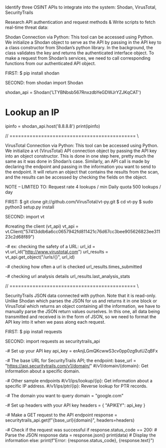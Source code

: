 Identify three OSINT APIs to integrate into the system:
Shodan, VirusTotal, SecurityTrails



Research API authentication and request methods & Write scripts to fetch real-time threat data:

Shodan Connection via Python:
This tool can be accessed using Python. We initialize a Shodan object to serve as the API by passing in the API key to a class constructor from Shodan’s python library. In the background, the class validates the key and returns the authenticated interface object. To make a request from Shodan’s services, we need to call corresponding functions from our authenticated API object.

FIRST:
$ pip install shodan

SECOND:
from shodan import Shodan

shodan_api = Shodan('LTYBNbsb567RnxzdbYeGDWJrYZJKqCAT')

# Lookup an IP
ipinfo = shodan_api.host('8.8.8.8')
print(ipinfo)

// ============================================ \\

VirusTotal Connection via Python:
This tool can be accessed using Python. We initialize a vt (VirusTotal) API connection object by passing the API key into an object constructor. This is done in one step here, pretty much the same as it was done in Shodan’s case. Similarly, an API call is made by declaring the endpoint and passing in the information you want to send to the endpoint. It will return an object that contains the results from the scan, and the results can be accessed by checking the fields on the object. 


NOTE – LIMITED TO: 
Request rate
4 lookups / min
Daily quota
500 lookups / day


FIRST:
$ git clone git://github.com/VirusTotal/vt-py.git
$ cd vt-py
$ sudo python3 setup.py install

SECOND:
import vt

#creating the client (vt_api)
vt_api = vt.Client("57413ddb6a6cc0657942fd811421c76d67cc3bee905626823ee31123c2d68f89")

-# ex: checking the safety of a URL:
url_id = vt.url_id("http://www.virustotal.com")
url_results = vt_api.get_object("/urls/{}", url_id)

-# checking how often a url is checked
url_results.times_submitted

-# checking url analysis details 
url_results.last_analysis_stats

 

// ============================================ \\

SecurityTrails JSON data connected with python. Note that it is read-only.
Unlike Shodan which parses the JSON for us and returns it in one block or VirusTotal which returns an object containing all the information, we have to manually parse the JSON return values ourselves. In this one, all data being transmitted and received is in the form of JSON, so we need to format the API key into it when we pass along each request.

FIRST:
$ pip install requests

SECOND:
import requests as securitytrails_api

-# Set up your API key
api_key = erAnjLGmQKcwwS3cv0pp0zg9utUZqBFx

-# The base URL for SecurityTrails API; the endpoint:
base_url = "https://api.securitytrails.com/v1/domain/"
#/v1/domain/{domain}: Get information about a specific domain.

-# Other sample endpoints
#/v1/ips/lookup/{ip}: Get information about a specific IP address.
#/v1/ips/ptr/{ip}: Reverse lookup for PTR records.


-# The domain you want to query
domain = "google.com"

-# Set up headers with your API key
headers = {
	"APIKEY": api_key
}

-# Make a GET request to the API endpoint
response = securitytrails_api.get(f"{base_url}{domain}", headers=headers)

-# Check if the request was successful
if response.status_code == 200:
	# Parse the JSON response
	data = response.json()
	print(data)  # Display the information
else:
	print(f"Error: {response.status_code}, {response.text}")
